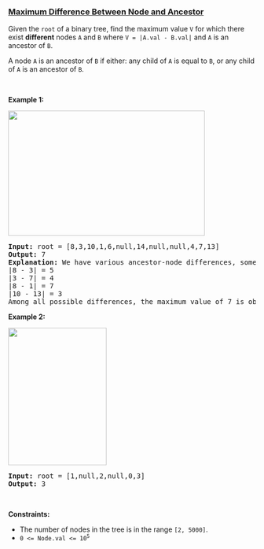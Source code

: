 ### [Maximum Difference Between Node and Ancestor](https://leetcode.com/problems/maximum-difference-between-node-and-ancestor)

<p>Given the <code>root</code> of a binary tree, find the maximum value <code>V</code> for which there exist <strong>different</strong> nodes <code>A</code> and <code>B</code> where <code>V = |A.val - B.val|</code>&nbsp;and <code>A</code> is an ancestor of <code>B</code>.</p>

<p>A node <code>A</code> is an ancestor of <code>B</code> if either: any child of <code>A</code> is equal to <code>B</code>, or any child of <code>A</code> is an ancestor of <code>B</code>.</p>

<p>&nbsp;</p>
<p><strong>Example 1:</strong></p>
<img alt="" src="https://assets.leetcode.com/uploads/2020/11/05/tree1.jpg" style="width: 400px; height: 254px;" />
<pre>
<strong>Input:</strong> root = [8,3,10,1,6,null,14,null,null,4,7,13]
<strong>Output:</strong> 7
<strong>Explanation: </strong>We have various ancestor-node differences, some of which are given below :
|8 - 3| = 5
|3 - 7| = 4
|8 - 1| = 7
|10 - 13| = 3
Among all possible differences, the maximum value of 7 is obtained by |8 - 1| = 7.</pre>

<p><strong>Example 2:</strong></p>
<img alt="" src="https://assets.leetcode.com/uploads/2020/11/05/tree2.jpg" style="width: 200px; height: 279px;" />
<pre>
<strong>Input:</strong> root = [1,null,2,null,0,3]
<strong>Output:</strong> 3
</pre>

<p>&nbsp;</p>
<p><strong>Constraints:</strong></p>

<ul>
	<li>The number of nodes in the tree&nbsp;is in the range <code>[2, 5000]</code>.</li>
	<li><code>0 &lt;= Node.val &lt;= 10<sup>5</sup></code></li>
</ul>

